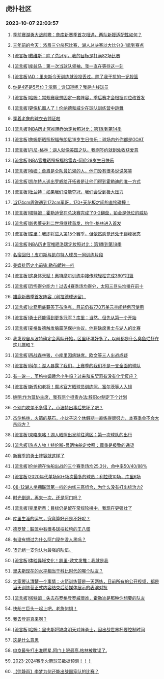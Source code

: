 ## 虎扑社区 
### 2023-10-07 22:03:57

1. [季前赛湖勇大战前瞻：詹库新赛季首次相遇，两队新援适配性如何？](https://bbs.hupu.com/62373491.html)

2. [三年前的今天：浓眉三分杀死比赛，湖人总决赛以大比分3-1拿到赛点](https://bbs.hupu.com/62370547.html)

3. [[流言板]戴维斯：除了总冠军，我的目标是打满82场比赛](https://bbs.hupu.com/62369354.html)

4. [[流言板]库兹马：第一次当球队领袖，我一直在等待这一刻](https://bbs.hupu.com/62370634.html)

5. [[流言板]AD：里夫斯今天训练就没投丢过，除了我干扰的一记投篮](https://bbs.hupu.com/62373209.html)

6. [你是4还是5号位？浓眉：谁知道呢？我是内线球员](https://bbs.hupu.com/62371831.html)

7. [[流言板]哈姆：常规赛我想固定一套阵容，季后赛才会根据对位改首发](https://bbs.hupu.com/62370723.html)

8. [[流言板]更像机器人了！伦纳德和威少在球队训练营中跳舞](https://bbs.hupu.com/62369291.html)

9. [穿着老詹的球衣去领证啦](https://bbs.hupu.com/62372594.html)

10. [[流言板]NBA历史官推晒乔治定妆照对比：第1季到第14季](https://bbs.hupu.com/62372816.html)

11. [[流言板]詹姆斯晒照祝福布朗尼19岁生日快乐：球场内外你都是GOAT](https://bbs.hupu.com/62367585.html)

12. [[流言板]丹尼-格林：湖人就像美国之队，我刚签约就到处收获爱意](https://bbs.hupu.com/62373866.html)

13. [[流言板]NBA官推晒照祝福格雷森-阿伦28岁生日快乐](https://bbs.hupu.com/62373587.html)

14. [[流言板]哈姆：詹眉是全队最饥渴的人，他们没有很多说说笑笑](https://bbs.hupu.com/62370448.html)

15. [[流言板]凯尔特人送出罗威给开拓者是让他们得到霍勒迪的唯一方式](https://bbs.hupu.com/62367918.html)

16. [[流言板]杜兰特：如果我们没能夺冠，我们会受到极大压力](https://bbs.hupu.com/62367068.html)

17. [当174cm周锐遇到172cm军哥，170+天花板之间的直接碰撞！](https://bbs.hupu.com/62372539.html)

18. [[流言板]塔特姆：霍勒迪曾在总决赛完成了0-2翻盘，铂金是低位的威胁](https://bbs.hupu.com/62372181.html)

19. [[流言板]新秀莱夫利二世将继续首发，约什-格林进入首发](https://bbs.hupu.com/62374052.html)

20. [[流言板]库里：我即将进入第15个赛季，但依然感觉还处于巅峰状态](https://bbs.hupu.com/62369215.html)

21. [[流言板]NBA历史官推晒洛瑞定妆照对比：第1季到第18季](https://bbs.hupu.com/62372881.html)

22. [名宿回归！皮尔斯与凯尔特人球员一同训练片段](https://bbs.hupu.com/62372963.html)

23. [美媒排历史小前锋:勒布朗独一档](https://bbs.hupu.com/62373239.html)

24. [[流言板]这身体天赋！惠特摩尔训练中接传球轻松完成360°扣篮](https://bbs.hupu.com/62368647.html)

25. [[流言板]恐怖得分能力！过去4赛季场均得分，太阳三巨头均排在前十](https://bbs.hupu.com/62368481.html)

26. [雄鹿新赛季首发阵容（利拉德球迷留）](https://bbs.hupu.com/62372715.html)

27. [[流言板]火箭用底薪签下布洛克，目前仍有770万美元空间特例可使用](https://bbs.hupu.com/62366784.html)

28. [[流言板]勇士还能得到更多冠军？库里：当然，但先从第一个开始](https://bbs.hupu.com/62368384.html)

29. [[流言板]麦格鲁德触发脑震荡保护协议，他将缺席勇士与湖人的比赛](https://bbs.hupu.com/62366679.html)

30. [我发现自从波特确定会离队开始，区里环境好多了，以前都是什么臭鱼烂虾在这儿搅和？](https://bbs.hupu.com/62371330.html)

31. [[流言板]再战森林狼，小库里因病缺席，欧文等三人出战成疑](https://bbs.hupu.com/62373973.html)

32. [[流言板]科尔：湖人暴露了我们，上赛季的我们不是一支全面的球队](https://bbs.hupu.com/62366366.html)

33. [有一说一，英格拉姆适合小牛吗？过来和东契奇有没有化学反应？](https://bbs.hupu.com/62373872.html)

34. [[流言板]新秀和老将！魔术官方晒球员训练照，富尔茨等人入镜](https://bbs.hupu.com/62372729.html)

35. [姚明:作为篮协主席，我有两个担责办法:辞职or制定下个计划](https://bbs.hupu.com/62368001.html)

36. [个别门吹差不多得了，小波特出事后憋坏了吧？](https://bbs.hupu.com/62372956.html)

37. [杰伦格林，火箭的基石，小伙子这个休假期一直练得很努力，本赛季会不会大杀四方？](https://bbs.hupu.com/62372326.html)

38. [[流言板]来咯来咯！湖人晒照出发前往湾区：第一次球队的出行](https://bbs.hupu.com/62366074.html)

39. [[流言板]热点人物！特伦斯-曼晒快船定妆照：尊重是极致的通货](https://bbs.hupu.com/62368998.html)

40. [新赛季的勇士阵容就这样了](https://bbs.hupu.com/62372945.html)

41. [[流言板]伦纳德在快船出战的三个赛季场均25.3分，命中率50/40/88%](https://bbs.hupu.com/62366220.html)

42. [[流言板]2020年代单场50+场次最多的球员：利拉德10场，库里6场](https://bbs.hupu.com/62366516.html)

43. [08-12湖人坐拥联盟第一档的内线三高组合，为什么没有打出统治力?](https://bbs.hupu.com/62372769.html)

44. [时光倒退，再来一次，还是阿门吗？](https://bbs.hupu.com/62368093.html)

45. [[流言板]克里斯蒂：目标仍是留在常规轮换中，我现在更强壮了](https://bbs.hupu.com/62366436.html)

46. [库里生涯的运气，究竟算好还是不好呢？](https://bbs.hupu.com/62373016.html)

47. [德罗赞：联盟中有很多球技拉垮的王八蛋](https://bbs.hupu.com/62373278.html)

48. [有没有想过为什么阿门现在没人黑吗？](https://bbs.hupu.com/62371886.html)

49. [15元组一支你认为最强的队伍。](https://bbs.hupu.com/62371319.html)

50. [[流言板]体验异域文化！凯里-欧文发推：我就是我](https://bbs.hupu.com/62369419.html)

51. [里夫斯现在的水平相当于科比时代的哪个队友？](https://bbs.hupu.com/62374026.html)

52. [大家要认清楚一个事情：火箭训练营是一天两练，目前所有的公开视频，都是当天训练营正式内容结束后给媒体展示的表演对抗](https://bbs.hupu.com/62367284.html)

53. [[流言板]塔特姆：失去布罗格登罗威很难，霍勒迪是那种你想要的队友](https://bbs.hupu.com/62371932.html)

54. [快船三巨头一起上吧，老詹何惧！](https://bbs.hupu.com/62373161.html)

55. [我去登哥真来啊？](https://bbs.hupu.com/62373035.html)

56. [[流言板]哈姆：里夫斯将缺席明天对阵勇士，因出战世界杯要控制时间](https://bbs.hupu.com/62365979.html)

57. [这是什么意思](https://bbs.hupu.com/62372753.html)

58. [申京最先打出准明星.阿门上限最高.格林被耽误了.](https://bbs.hupu.com/62369077.html)

59. [2023-2024赛季火箭球员数据预测！！！](https://bbs.hupu.com/62374114.html)

60. [【徐静雨】李梦为何还能出战国家队的比赛？](https://bbs.hupu.com/62374137.html)

